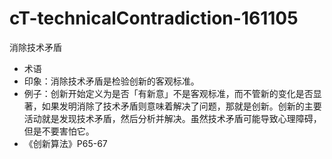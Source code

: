# cT-technicalContradiction-161105


消除技术矛盾

- 术语
- 印象：消除技术矛盾是检验创新的客观标准。
- 例子：创新开始定义为是否「有新意」不是客观标准，而不管新的变化是否显著，如果发明消除了技术矛盾则意味着解决了问题，那就是创新。创新的主要活动就是发现技术矛盾，然后分析并解决。虽然技术矛盾可能导致心理障碍，但是不要害怕它。
- 《创新算法》P65-67
